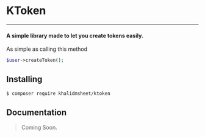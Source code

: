 # KToken
----- 
#### A simple library made to let you create tokens easily.

As simple as calling this method
```php
$user->createToken();
```


## Installing

```bash
$ composer require khalidmsheet/ktoken
```


## Documentation
> Coming Soon.



